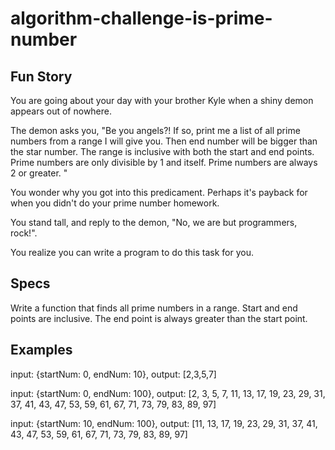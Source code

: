 # algorithm-challenge-is-prime-number

Fun Story
----------
You are going about your day with your brother Kyle when a shiny demon appears out of nowhere. 

The demon asks you, "Be you angels?! If so, 
print me a list of all prime numbers from a range I will give you.
Then end number will be bigger than the star number.
The range is inclusive with both the start and end points.
Prime numbers are only divisible by 1 and itself. Prime numbers are
always 2 or greater. 
"

You wonder why you got into this predicament. Perhaps it's payback for
when you didn't do your prime number homework. 

You stand tall, and reply to the demon, 
"No, we are but programmers, rock!".

You realize you can write a program to do this task for you. 

Specs
--------
Write a function that finds all prime numbers in a range. 
Start and end points are inclusive.
The end point is always greater than the start point. 

Examples
--------
input: {startNum: 0, endNum: 10},
output: [2,3,5,7]

input: {startNum: 0, endNum: 100},
output: [2, 3, 5, 7, 11, 13, 17, 19, 23, 29, 31, 37, 41, 43, 47, 53, 59, 61, 67, 71, 73, 79, 83, 89, 97]

input: {startNum: 10, endNum: 100},
output: [11, 13, 17, 19, 23, 29, 31, 37, 41, 43, 47, 53, 59, 61, 67, 71, 73, 79, 83, 89, 97]
